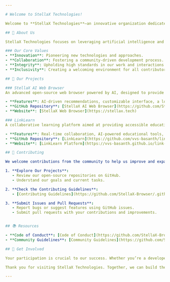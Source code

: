 ```yaml
---

# Welcome to StellaX Technologies!

Welcome to **StellaX Technologies**—an innovative organization dedicated to advancing technology and fostering open-source collaboration. Our mission is to develop cutting-edge AI solutions and software that drive progress and enhance user experiences. We are committed to creating impactful projects and nurturing a vibrant community of contributors and tech enthusiasts.

## 📢 About Us

StellaX Technologies focuses on leveraging artificial intelligence and advanced technologies to create groundbreaking software solutions. Our projects span various domains, including web browsers, collaborative platforms, and educational tools. We pride ourselves on open-source development, transparency, and collaboration.

### Our Core Values
- **Innovation**: Pioneering new technologies and approaches.
- **Collaboration**: Fostering a community-driven development process.
- **Integrity**: Upholding high standards in our work and interactions.
- **Inclusivity**: Creating a welcoming environment for all contributors.

## 🚀 Our Projects

### StellaX AI Web Browser
An advanced open-source web browser powered by AI, designed to provide a personalized browsing experience with enhanced privacy and efficiency for Software Developers.

- **Features**: AI-driven recommendations, customizable interface, a lot of developer tools, fast performance, and built-in privacy features.
- **GitHub Repository**: [StellaX AI Web Browser](https://github.com/StellaX-Browser/vigilant-engine.git)
- **Website**: [StellaX Web Browser](https://stellax.tech)

### LinkLearn
A collaborative learning platform aimed at providing accessible education through real-time interaction and AI-driven insights. Targeted at students, professionals, and educators.

- **Features**: Real-time collaboration, AI-powered educational tools, and user-friendly interface.
- **GitHub Repository**: [LinkLearn](https://github.com/vvs-basanth/link-learn.git)
- **Website**: [LinkLearn Platform](https://vvs-basanth.github.io/link-learn/)

## 📜 Contributing

We welcome contributions from the community to help us improve and expand our projects. To get started:

1. **Explore Our Projects**:
   - Review our open-source repositories on GitHub.
   - Understand our goals and current tasks.

2. **Check the Contributing Guidelines**:
   - [Contributing Guidelines](https://github.com/StellaX-Browser/.github/blob/main/CONTRIBUTING.md) for StellaX AI Web Browser.

3. **Submit Issues and Pull Requests**:
   - Report bugs or suggest features using GitHub issues.
   - Submit pull requests with your contributions and improvements.


## 📚 Resources

- **Code of Conduct**: [Code of Conduct](https://github.com/StellaX-Browser/.github/blob/main/CODE_OF_CONDUCT.md)
- **Community Guidelines**: [Community Guidelines](https://github.com/StellaX-Browser/.github/blob/main/COMMUNITY_GUIDELINES.md)

## 🤝 Get Involved

Your participation is crucial to our success. Whether you’re a developer, designer, or just passionate about technology, there are many ways to get involved. We value your input and contributions, and we’re excited to have you as part of our community.

Thank you for visiting StellaX Technologies. Together, we can build the future of technology!

---
```

